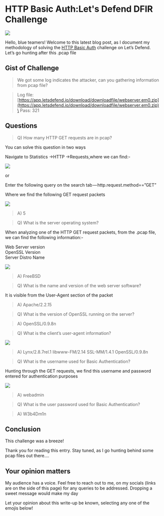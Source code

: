 # HTTP Basic Auth:Let's Defend DFIR Challenge

&#x20;                                             ![](https://cdn-images-1.medium.com/max/1000/1\*H1rhWTgN9396jHzWCFn0qA.png)

Hello, blue teamers! Welcome to this latest blog post, as I document my methodology of solving the [HTTP Basic Auth](https://app.letsdefend.io/dfir/dfir/http-basic-auth/) challenge on Let’s Defend. Let’s go hunting after this .pcap file

## Gist of Challenge

> We got some log indicates the attacker, can you gathering information from pcap file?

> Log file: [https://app.letsdefend.io/download/downloadfile/webserver.em0.zip](https://app.letsdefend.io/download/downloadfile/webserver.em0.zip)\
> Pass: 321

## **Questions**

> Q) How many HTTP GET requests are in pcap?

You can solve this question in two ways

Navigate to Statistics ->HTTP ->Requests,where we can find:-

![](https://cdn-images-1.medium.com/max/1000/1\*F38xpfe43Voabjajk5t4yg.png)

or

Enter the following query on the search tab — http.request.method==”GET”

Where we find the following GET request packets

![](https://cdn-images-1.medium.com/max/1000/1\*Uv-5PTGOvbZmX9TQdRp2tw.png)

> A) 5

> Q) What is the server operating system?

When analyzing one of the HTTP GET request packets, from the .pcap file, we can find the following information:-

Web Server version\
OpenSSL Version\
Server Distro Name

![](https://cdn-images-1.medium.com/max/1000/1\*JZ2o-e3otR8kTyRV0QSqvw.png)

> A) FreeBSD

> Q) What is the name and version of the web server software?

It is visible from the User-Agent section of the packet&#x20;

> A) Apache/2.2.15

> Q) What is the version of OpenSSL running on the server?

> A) OpenSSL/0.9.8n

> Q) What is the client’s user-agent information?

&#x20;                                                 ![](https://cdn-images-1.medium.com/max/1000/1\*FmA14pDg4z1mXHCn7fzt8g.png)

> A) Lynx/2.8.7rel.1 libwww-FM/2.14 SSL-MM/1.4.1 OpenSSL/0.9.8n

> Q) What is the username used for Basic Authentication?

Hunting through the GET requests, we find this username and password entered for authentication purposes

&#x20;                                                  ![](https://cdn-images-1.medium.com/max/1000/1\*ejDaFd\_ZxhxpugG597odYA.png)

> A) webadmin

> Q) What is the user password used for Basic Authentication?

> A) W3b4Dm1n

## Conclusion

This challenge was a breeze!

Thank you for reading this entry. Stay tuned, as I go hunting behind some pcap files out there....

## Your opinion matters

My audience has a voice. Feel free to reach out to me, on my socials (links are on the side of this page) for any queries to be addressed. Dropping a sweet message would make my day

Let your opinion about this write-up be known, selecting any one of the emojis below!
